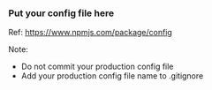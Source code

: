 ### Put your config file here

Ref: https://www.npmjs.com/package/config

Note:

- Do not commit your production config file
- Add your production config file name to .gitignore
